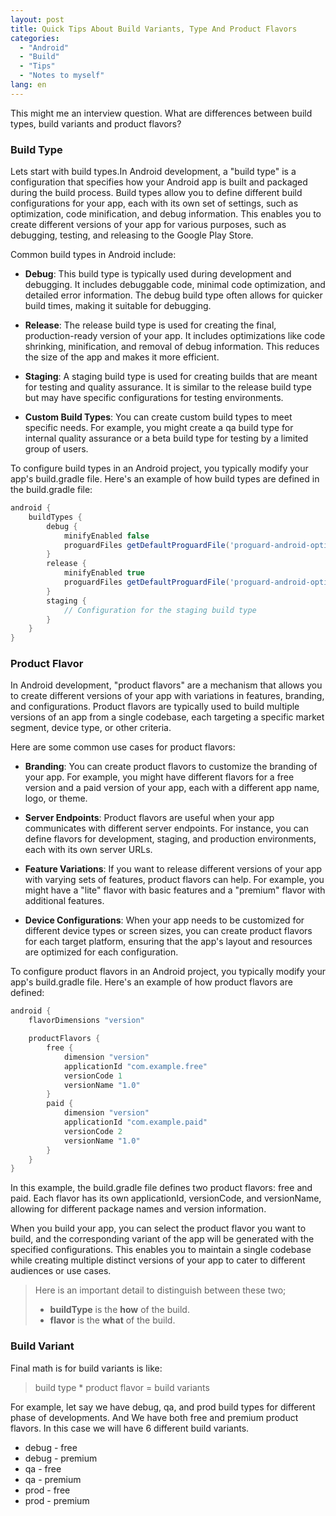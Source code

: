 ```yaml
---
layout: post
title: Quick Tips About Build Variants, Type And Product Flavors
categories:
  - "Android"
  - "Build"
  - "Tips"
  - "Notes to myself"
lang: en
---
```


This might me an interview question. What are differences between build types, build variants and product flavors?
<!--more-->

### Build Type

Lets start with build types.In Android development, a "build type" is a configuration that specifies how your Android app is built and packaged during the build process. Build types allow you to define different build configurations for your app, each with its own set of settings, such as optimization, code minification, and debug information. This enables you to create different versions of your app for various purposes, such as debugging, testing, and releasing to the Google Play Store.

Common build types in Android include:

* **Debug**: This build type is typically used during development and debugging. It includes debuggable code, minimal code optimization, and detailed error information. The debug build type often allows for quicker build times, making it suitable for debugging.

* **Release**: The release build type is used for creating the final, production-ready version of your app. It includes optimizations like code shrinking, minification, and removal of debug information. This reduces the size of the app and makes it more efficient.

* **Staging**: A staging build type is used for creating builds that are meant for testing and quality assurance. It is similar to the release build type but may have specific configurations for testing environments.

* **Custom Build Types**: You can create custom build types to meet specific needs. For example, you might create a qa build type for internal quality assurance or a beta build type for testing by a limited group of users.

To configure build types in an Android project, you typically modify your app's build.gradle file. Here's an example of how build types are defined in the build.gradle file:

```gradle
android {
    buildTypes {
        debug {
            minifyEnabled false
            proguardFiles getDefaultProguardFile('proguard-android-optimize.txt'), 'proguard-rules.pro'
        }
        release {
            minifyEnabled true
            proguardFiles getDefaultProguardFile('proguard-android-optimize.txt'), 'proguard-rules.pro'
        }
        staging {
            // Configuration for the staging build type
        }
    }
}
```

### Product Flavor

In Android development, "product flavors" are a mechanism that allows you to create different versions of your app with variations in features, branding, and configurations. Product flavors are typically used to build multiple versions of an app from a single codebase, each targeting a specific market segment, device type, or other criteria.

Here are some common use cases for product flavors:

* **Branding**: You can create product flavors to customize the branding of your app. For example, you might have different flavors for a free version and a paid version of your app, each with a different app name, logo, or theme.

* **Server Endpoints**: Product flavors are useful when your app communicates with different server endpoints. For instance, you can define flavors for development, staging, and production environments, each with its own server URLs.

* **Feature Variations**: If you want to release different versions of your app with varying sets of features, product flavors can help. For example, you might have a "lite" flavor with basic features and a "premium" flavor with additional features.

* **Device Configurations**: When your app needs to be customized for different device types or screen sizes, you can create product flavors for each target platform, ensuring that the app's layout and resources are optimized for each configuration.

To configure product flavors in an Android project, you typically modify your app's build.gradle file. Here's an example of how product flavors are defined:


```gradle
android {
    flavorDimensions "version"

    productFlavors {
        free {
            dimension "version"
            applicationId "com.example.free"
            versionCode 1
            versionName "1.0"
        }
        paid {
            dimension "version"
            applicationId "com.example.paid"
            versionCode 2
            versionName "1.0"
        }
    }
}
```

In this example, the build.gradle file defines two product flavors: free and paid. Each flavor has its own applicationId, versionCode, and versionName, allowing for different package names and version information.

When you build your app, you can select the product flavor you want to build, and the corresponding variant of the app will be generated with the specified configurations. This enables you to maintain a single codebase while creating multiple distinct versions of your app to cater to different audiences or use cases.

> Here is an important detail to distinguish between these two;
>
> - **buildType** is the **how** of the build.
> - **flavor** is the **what** of the build.
 
### Build Variant

Final math is for build variants is like:

> build type * product flavor = build variants 

For example, let say we have debug, qa, and prod build types for different phase of developments. And We have both free and premium product flavors. In this case we will have 6 different build variants.


- debug - free
- debug - premium
- qa - free
- qa - premium
- prod - free
- prod - premium

